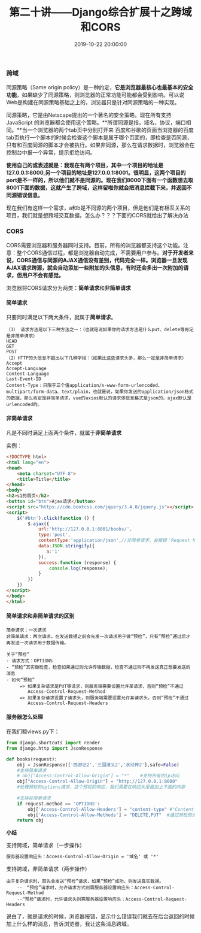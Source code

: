 ﻿---
title: 第二十讲——Django综合扩展十之跨域和CORS
id: 20
date: 2019-10-22 20:00:00
tags: Django
comment: true
---

### 跨域

同源策略（Same origin policy）是一种约定，**它是浏览器最核心也最基本的安全功能**，如果缺少了同源策略，则浏览器的正常功能可能都会受到影响。可以说Web是构建在同源策略基础之上的，浏览器只是针对同源策略的一种实现。　　　

同源策略，它是由Netscape提出的一个著名的安全策略。现在所有支持JavaScript 的浏览器都会使用这个策略。**所谓同源是指，域名，协议，端口相同。**当一个浏览器的两个tab页中分别打开来 百度和谷歌的页面当浏览器的百度tab页执行一个脚本的时候会检查这个脚本是属于哪个页面的，即检查是否同源，只有和百度同源的脚本才会被执行。如果非同源，那么在请求数据时，浏览器会在控制台中报一个异常，提示拒绝访问。

**使用自己的或表述就是：我现在有两个项目，其中一个项目的地址是127.0.0.1:8000,另一个项目的地址是127.0.0.1:8001。很明显，这两个项目的port是不一样的，所以他们就不是同源的。现在我们8000下面有一个函数想去取8001下面的数据，这就产生了跨域，这样留啦你就会把消息拦截下来，并返回不同源错误信息。**

现在我们有这样一个需求，a和b是不同源的两个项目，但是他们是有相互关系的项目，我们就是想跨域交互数据，怎么办？？？下面的CORS就给出了解决办法

### CORS

CORS需要浏览器和服务器同时支持。目前，所有的浏览器都支持这个功能。注意：整个CORS通信过程，都是浏览器自动完成，不需要用户参与。**对于开发者来说，CORS通信与同源的AJAX通信没有差别，代码完全一样。浏览器一旦发现AJAX请求跨源，就会自动添加一些附加的头信息，有时还会多出一次附加的请求，但用户不会有感觉。**

浏览器将CORS请求分为两类：**简单请求**和**非简单请求**

#### 简单请求

只要同时满足以下两大条件，就属于**简单请求**。

```
（1） 请求方法是以下三种方法之一：（也就是说如果你的请求方法是什么put、delete等肯定是非简单请求）
HEAD
GET
POST
（2）HTTP的头信息不超出以下几种字段：（如果比这些请求头多，那么一定是非简单请求）
Accept
Accept-Language
Content-Language
Last-Event-ID
Content-Type：只限于三个值application/x-www-form-urlencoded、multipart/form-data、text/plain，也就是说，如果你发送的application/json格式的数据，那么肯定是非简单请求，vue的axios默认的请求体信息格式是json的，ajax默认是urlencoded的。
```

#### 非简单请求

凡是不同时满足上面两个条件，就属于**非简单请求**

实例：

```html
<!DOCTYPE html>
<html lang="en">
<head>
    <meta charset="UTF-8">
    <title>Title</title>
</head>
<body>
<h2>s1的首页</h2>
<button id="btn">Ajax请求</button>
<script src="https://cdn.bootcss.com/jquery/3.4.0/jquery.js"></script>
<script>
    $('#btn').click(function () {
        $.ajax({
            url:'http://127.0.0.1:8001/books/',
            type:'post',
            contentType:'application/json',//非简单请求，会报错：Request header field content-type is not allowed by Access-Control-Allow-Headers in preflight response.
            data:JSON.stringify({
               a:'1'
            }),
            success:function (response) {
                console.log(response);
            }
        })
    })
</script>
</body>
</html>
```

#### 简单请求和非简单请求的区别

```
简单请求：一次请求
非简单请求：两次请求，在发送数据之前会先发一次请求用于做“预检”，只有“预检”通过后才再发送一次请求用于数据传输。

关于“预检”
- 请求方式：OPTIONS
- “预检”其实做检查，检查如果通过则允许传输数据，检查不通过则不再发送真正想要发送的消息
- 如何“预检”
     => 如果复杂请求是PUT等请求，则服务端需要设置允许某请求，否则“预检”不通过
        Access-Control-Request-Method
     => 如果复杂请求设置了请求头，则服务端需要设置允许某请求头，否则“预检”不通过
        Access-Control-Request-Headers
```

#### 服务器怎么处理

在我们额views.py下：

```python
from django.shortcuts import render
from django.http import JsonResponse

def books(request):
    obj = JsonResponse(['西游记2','三国演义2','水浒传2'],safe=False)
    #支持简单请求
    # obj["Access-Control-Allow-Origin"] = "*"    #支持所有的ip访问
    obj["Access-Control-Allow-Origin"] = "http://127.0.0.1:8000"
    #处理预检的options请求，这个预检的响应，我们需要在响应头里面加上下面的内容
    
    #支持非简单请求
    if request.method == 'OPTIONS':
        obj['Access-Control-Allow-Headers'] = "content-type" #"Content-Type",首字母小写也行。这个content-type的意思是，什么样的请求体类型数据都可以，我们前面说了content-type等于application/json时，是复杂请求，复杂请求先进行预检，预检的响应中我们加上这个，就是告诉浏览器，不要拦截
        obj['Access-Control-Allow-Methods'] = "DELETE,PUT"  #通过预检的请求方法设置
    return obj
```

**小结**

支持跨域，简单请求（一步操作）

```html
服务器设置响应头：Access-Control-Allow-Origin = '域名' 或 '*'
```

支持跨域，非简单请求（两步操作）

```
由于复杂请求时，首先会发送“预检”请求，如果“预检”成功，则发送真实数据。
	--　“预检”请求时，允许请求方式则需服务器设置响应头：Access-Control-Request-Method
	--“预检”请求时，允许请求头则需服务器设置响应头：Access-Control-Request-Headers
```

说白了，就是请求的时候，浏览器报错，显示什么错误我们就去在后台返回的时候加上什么样的消息，告诉浏览器，我让这条消息跨域。